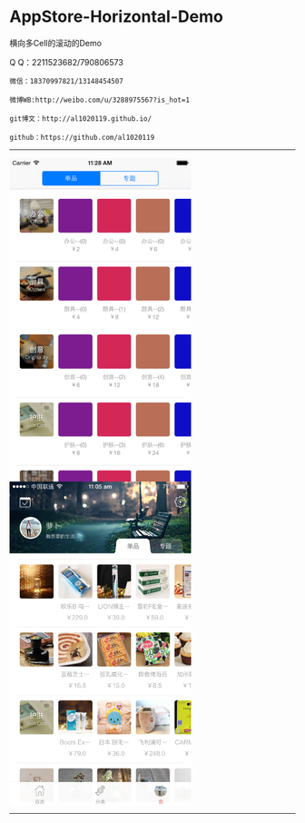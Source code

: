 # AppStore-Horizontal-Demo

横向多Cell的滚动的Demo  


Q Q：2211523682/790806573

	微信：18370997821/13148454507
	
	微博WB:http://weibo.com/u/3288975567?is_hot=1
	
	git博文：http://al1020119.github.io/
	
	github：https://github.com/al1020119


----------

<img src="./1231231231.png" width = "320" alt="半糖" align=center />

<img src="./IMG_2471.PNG" width = "320" alt="半糖" align=center />

----------